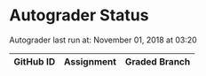 # Autograder Status
Autograder last run at: November 01, 2018 at 03:20

| GitHub ID | Assignment | Graded Branch |
|-----------|------------|---------------|
